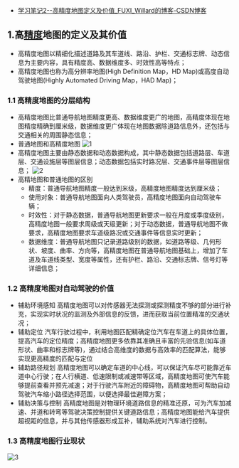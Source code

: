 - [学习笔记2--高精度地图定义及价值_FUXI_Willard的博客-CSDN博客](https://fuxi-willard.blog.csdn.net/article/details/125511264)

## 1.高[精度](https://so.csdn.net/so/search?q=精度&spm=1001.2101.3001.7020)地图的定义及其价值

- 高精度地图以精细化描述道路及其车道线、路沿、护栏、交通标志牌、动态信息为主要内容，具有精度高、数据维度多、时效性高等特点；
- 高精度地图也称为高分辨率地图(High Definition Map，HD Map)或高度自动驾驶地图(Highly Automated Driving Map，HAD Map)；

### 1.1 高精度地图的分层结构

- 高精度地图比普通导航地图精度更高、数据维度更广的地图，高精度体现在地图精度精确到厘米级，数据维度更广体现在地图数据除道路信息外，还包括与交通相关的周围静态信息；
- 普通地图和高精度地图
  ![1](https://img-blog.csdnimg.cn/99fe3f49fc714649a3e089c0f7a3885d.png#pic_center)
- 高精度地图主要由静态数据和动态数据构成，其中静态数据包括道路层、车道层、交通设施层等图层信息；动态数据包括实时路况层、交通事件层等图层信息；
  ![2](https://img-blog.csdnimg.cn/55bfbab6c2914e50a1757c22c3398f89.jpeg#pic_center)
- 高精地图和普通地图的区别
  - 精度：普通导航地图精度一般达到米级，高精度地图精度达到厘米级；
  - 使用对象：普通导航地图面向人类驾驶员，高精度地图面向自动驾驶车辆；
  - 时效性：对于静态数据，普通导航地图更新要求一般在月度或季度级别，高精度地图一般要求周级或天级更新；对于动态数据，普通导航地图不做要求，高精度地图要求车道级路况或交通事件等信息实时更新；
  - 数据维度：普通导航地图只记录道路级别的数据，如道路等级、几何形状、坡度、曲率、方向等，高精度地图在普通导航地图基础上，增加了车道及车道线类型、宽度等属性，还有护栏、路沿、交通标志牌、信号灯等详细信息；

### 1.2 高精度地图对自动驾驶的价值

- 辅助环境感知
  高精度地图可以对传感器无法探测或探测精度不够的部分进行补充，实现实时状况的监测及外部信息的反馈，进而获取当前位置精准的交通状况；
- 辅助定位
  汽车行驶过程中，利用地图匹配精确定位汽车在车道上的具体位置，提高汽车的定位精度；高精度地图更多依靠其准确且丰富的先验信息(如车道形状、曲率和标志牌等)，通过结合高维度的数据与高效率的匹配算法，能够实现更高精度的匹配与定位
- 辅助路径规划
  高精度地图可以确定车道的中心线，可以保证汽车尽可能靠近车道中心行驶；在人行横道、低速限制或减速带等区域，高精度地图可使汽车能够提前查看并预先减速；对于行驶汽车附近的障碍物，高精度地图可帮助自动驾驶汽车缩小路径选择范围，以便选择最佳避障方案；
- 辅助决策与控制
  高精度地图是对物理环境道路信息的精准还原，可为汽车加减速、并道和转弯等驾驶决策控制提供关键道路信息；高精度地图能给汽车提供超视距的信息，并与其他传感器形成互补，辅助系统对汽车进行控制。

### 1.3 高精度地图行业现状

![3](https://img-blog.csdnimg.cn/37ac575a1df64ebd97a06912dfc2c34a.jpeg#pic_center)